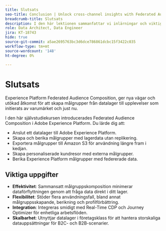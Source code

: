 ```yaml
---
title: Slutsats
seo-title: Conclusion | Unlock cross-channel insights with Federated Audience Composition
breadcrumb-title: Slutsats
description: I den här lektionen sammanfattar vi inlärningar och viktiga åtgärder.
role: Data Architect, Data Engineer
jira: KT-18743
hide: true
source-git-commit: a5ae2695763bc3d6dce786861dcbc15f3422c035
workflow-type: tm+mt
source-wordcount: '148'
ht-degree: 0%

---
```



# Slutsats

Experience Platform Federated Audience Composition, ger nya vägar och utökad åtkomst för att skapa målgrupper från datalager till upplevelser som initierats av varumärket och just nu.

I den här självstudiekursen introducerades Federated Audience Composition i Adobe Experience Platform. Du lärde dig att:

- Anslut ett datalager till Adobe Experience Platform.
- Skapa och berika målgrupper med lagerdata utan replikering.
- Exportera målgrupper till Amazon S3 för användning längre fram i kedjan.
- Skapa personaliserade kundresor med externa målgrupper.
- Berika Experience Platform målgrupper med federerade data.

## Viktiga uppgifter

- **Effektivitet**: Sammansatt målgruppskomposition minimerar dataförflyttningen genom att fråga data direkt i ditt lager.
- **Flexibilitet**: Stöder flera användningsfall, bland annat målgruppsskapande, berikning och profilförbättring.
- **Integration**: Integreras smidigt med Real-Time CDP och Journey Optimizer för enhetliga arbetsflöden.
- **Skalbarhet**: Utnyttjar datalager i företagsklass för att hantera storskaliga datauppsättningar för B2C- och B2B-scenarier.

